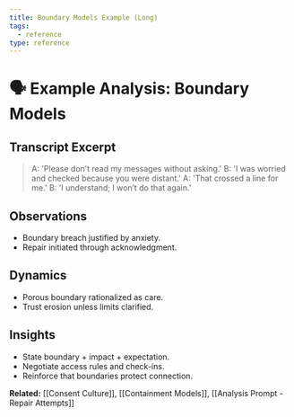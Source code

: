 ```yaml
---
title: Boundary Models Example (Long)
tags:
  - reference
type: reference
---
```


<!-- @format -->

# 🗣 Example Analysis: Boundary Models

## Transcript Excerpt

> A: 'Please don’t read my messages without asking.' B: 'I was worried and checked
> because you were distant.' A: 'That crossed a line for me.' B: 'I understand; I won’t
> do that again.'

## Observations

- Boundary breach justified by anxiety.
- Repair initiated through acknowledgment.

## Dynamics

- Porous boundary rationalized as care.
- Trust erosion unless limits clarified.

## Insights

- State boundary + impact + expectation.
- Negotiate access rules and check-ins.
- Reinforce that boundaries protect connection.

**Related:** [[Consent Culture]], [[Containment Models]],
[[Analysis Prompt - Repair Attempts]]

